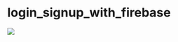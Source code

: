 # login_signup_with_firebase
<img src="https://github.com/amirhghobadi/login_signup_with_firebase/blob/connect/firebase.gif">
